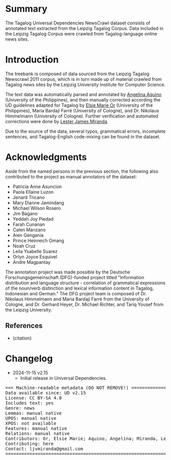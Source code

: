 # Summary

The Tagalog Universal Dependencies NewsCrawl dataset consists of annotated text extracted from the Leipzig Tagalog Corpus. 
Data included in the Leipzig Tagalog Corpus were crawled from Tagalog-language online news sites.

# Introduction

The treebank is composed of data sourced from the Leipzig Tagalog Newscrawl 2011 corpus, which is in turn made up of material crawled from Tagalog news sites by the Leipzig University Institute for Computer Science. 

The text data was automatically parsed and annotated by [Angelina Aquino](https://researchers.cdu.edu.au/en/persons/angelina-aquino) (University of the Philippines), and then manually corrected according the UD guidelines adapted for Tagalog by [Elsie Marie Or](https://www.researchgate.net/profile/Elsie-Or) (University of the Philippines), Maria Bardají Farré (University of Cologne), and Dr. Nikolaus Himmelmann (University of Cologne). 
Further verification and automated corrections were done by [Lester James Miranda](https://ljvmiranda921.github.io).

Due to the source of the data, several typos, grammatical errors, incomplete sentences, and Tagalog-English code-mixing can be found in the dataset.



# Acknowledgments

Aside from the named persons in the previous section, the following also contributed to the project as manual annotators of the dataset:

- Patricia Anne Asuncion
- Paola Ellaine Luzon
- Jenard Tricano
- Mary Dianne Jamindang
- Michael Wilson Rosero
- Jim Bagano
- Yeddah Joy Piedad
- Farah Cunanan
- Calen Manzano
- Aien Gengania
- Prince Heinreich Omang
- Noah Cruz
- Leila Ysabelle Suarez
- Orlyn Joyce Esquivel
- Andre Magpantay

The annotation project was made possible by the Deutsche Forschungsgemeinschaft (DFG)-funded project titled "Information distribution and language structure - correlation of grammatical expressions of the noun/verb distinction and lexical information content in Tagalog, Indonesian and German."
The DFG project team is composed of Dr. Nikolaus Himmelmann and Maria Bardají Farré from the University of Cologne, and Dr. Gerhard Heyer, Dr. Michael Richter, and Tariq Yousef from the Leipzig University.


## References

* (citation)


# Changelog

* 2024-11-15 v2.15
  * Initial release in Universal Dependencies.


<pre>
=== Machine-readable metadata (DO NOT REMOVE!) ================================
Data available since: UD v2.15
License: CC BY-SA 4.0
Includes text: yes
Genre: news
Lemmas: manual native
UPOS: manual native
XPOS: not available
Features: manual native
Relations: manual native
Contributors: Or, Elsie Marie; Aquino, Angelina; Miranda, Lester James
Contributing: here
Contact: ljvmiranda@gmail.com
===============================================================================
</pre>
